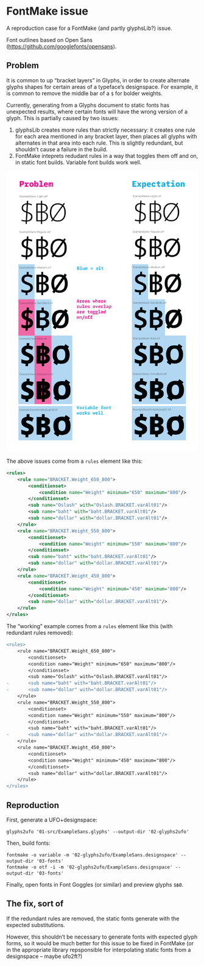 # FontMake issue

A reproduction case for a FontMake (and partly glyphsLib?) issue.

Font outlines based on Open Sans (https://github.com/googlefonts/opensans).

## Problem

It is common to up “bracket layers” in Glyphs, in order to create alternate glyphs shapes for certain areas of a typeface’s designspace. For example, it is common to remove the middle bar of a `$` for bolder weights.

Currently, generating from a Glyphs document to static fonts has unexpected results, where certain fonts will have the wrong version of a glyph. This is partially caused by two issues:

1. glyphsLib creates more rules than strictly necessary: it creates one rule for each area mentioned in any bracket layer, then places all glyphs with alternates in that area into each rule. This is slightly redundant, but shouldn’t cause a failure in the build. 
2. FontMake inteprets redudant rules in a way that toggles them off and on, in static font builds. Variable font builds work well.

![diagram of the problem](img/test-fontmake-rules-overlap-diagram.png)

The above issues come from a `rules` element like this:

```xml
<rules>
    <rule name="BRACKET.Weight_650_800">
        <conditionset>
            <condition name="Weight" minimum="650" maximum="800"/>
        </conditionset>
        <sub name="Oslash" with="Oslash.BRACKET.varAlt01"/>
        <sub name="baht" with="baht.BRACKET.varAlt01"/>
        <sub name="dollar" with="dollar.BRACKET.varAlt01"/>
    </rule>
    <rule name="BRACKET.Weight_550_800">
        <conditionset>
            <condition name="Weight" minimum="550" maximum="800"/>
        </conditionset>
        <sub name="baht" with="baht.BRACKET.varAlt01"/>
        <sub name="dollar" with="dollar.BRACKET.varAlt01"/>
    </rule>
    <rule name="BRACKET.Weight_450_800">
        <conditionset>
            <condition name="Weight" minimum="450" maximum="800"/>
        </conditionset>
        <sub name="dollar" with="dollar.BRACKET.varAlt01"/>
    </rule>
</rules>
```

The “working” example comes from a `rules` element like this (with redundant rules removed):

```diff
<rules>
    <rule name="BRACKET.Weight_650_800">
        <conditionset>
        <condition name="Weight" minimum="650" maximum="800"/>
        </conditionset>
        <sub name="Oslash" with="Oslash.BRACKET.varAlt01"/>
-       <sub name="baht" with="baht.BRACKET.varAlt01"/>
-       <sub name="dollar" with="dollar.BRACKET.varAlt01"/>
    </rule>
    <rule name="BRACKET.Weight_550_800">
        <conditionset>
        <condition name="Weight" minimum="550" maximum="800"/>
        </conditionset>
        <sub name="baht" with="baht.BRACKET.varAlt01"/>
-       <sub name="dollar" with="dollar.BRACKET.varAlt01"/>
    </rule>
    <rule name="BRACKET.Weight_450_800">
        <conditionset>
        <condition name="Weight" minimum="450" maximum="800"/>
        </conditionset>
        <sub name="dollar" with="dollar.BRACKET.varAlt01"/>
    </rule>
</rules>
```


## Reproduction

First, generate a UFO+designspace:

```
glyphs2ufo '01-src/ExampleSans.glyphs' --output-dir '02-glyphs2ufo'
```

Then, build fonts:

```
fontmake -o variable -m '02-glyphs2ufo/ExampleSans.designspace' --output-dir '03-fonts'
fontmake -o otf -i -m '02-glyphs2ufo/ExampleSans.designspace' --output-dir '03-fonts'
```

Finally, open fonts in Font Goggles (or similar) and preview glyphs `$฿Ø`.

## The fix, sort of

If the redundant rules are removed, the static fonts generate with the expected substitutions.

However, this shouldn’t be necessary to generate fonts with expected glyph forms, so it would be much better for this issue to be fixed in FontMake (or in the appropriate library repsponsible for interpolating static fonts from a designspace – maybe ufo2ft?)
